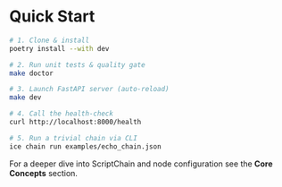 # Quick Start

```bash
# 1. Clone & install
poetry install --with dev

# 2. Run unit tests & quality gate
make doctor

# 3. Launch FastAPI server (auto-reload)
make dev

# 4. Call the health-check
curl http://localhost:8000/health

# 5. Run a trivial chain via CLI
ice chain run examples/echo_chain.json
```

For a deeper dive into ScriptChain and node configuration see the **Core Concepts** section. 